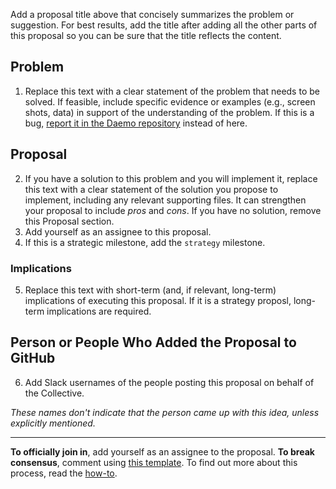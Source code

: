 Add a proposal title above that concisely summarizes the problem or suggestion. For best results, add the title after adding all the other parts of this proposal so you can be sure that the title reflects the content.

## Problem
1. Replace this text with a clear statement of the problem that needs to be solved. If feasible, include specific evidence or examples (e.g., screen shots, data) in support of the understanding of the problem. If this is a bug, [report it in the Daemo repository](https://github.com/crowdresearch/daemo/issues/new) instead of here.


## Proposal
2. If you have a solution to this problem and you will implement it, replace this text with a clear statement of the solution you propose to implement, including any relevant supporting files. It can strengthen your proposal to include *pros* and *cons*. If you have no solution, remove this Proposal section.
3. Add yourself as an assignee to this proposal.
4. If this is a strategic milestone, add the `strategy` milestone.

### Implications
5. Replace this text with short-term (and, if relevant, long-term) implications of executing this proposal. If it is a strategy proposl, long-term implications are required.

## Person or People Who Added the Proposal to GitHub
6. Add Slack usernames of the people posting this proposal on behalf of the Collective.

_These names don't indicate that the person came up with this idea, unless explicitly mentioned._

<!--- Do not delete this section --->
---
**To officially join in**, add yourself as an assignee to the proposal. **To break consensus**, comment using [this template](https://raw.githubusercontent.com/crowdresearch/collective/master/docs/breaking_consensus). To find out more about this process, read the [how-to](https://github.com/crowdresearch/collective/blob/master/docs/CONTRIBUTING.md).
